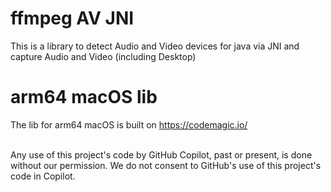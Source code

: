 # ffmpeg AV JNI

This is a library to detect Audio and Video devices for java via JNI and capture Audio and Video (including Desktop)

# arm64 macOS lib

The lib for arm64 macOS is built on https://codemagic.io/

<br>
Any use of this project's code by GitHub Copilot, past or present, is done
without our permission.  We do not consent to GitHub's use of this project's
code in Copilot.

